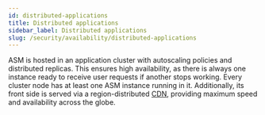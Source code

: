 ```yaml
---
id: distributed-applications
title: Distributed applications
sidebar_label: Distributed applications
slug: /security/availability/distributed-applications
---
```


ASM is hosted in an application cluster with autoscaling policies and distributed replicas.
This ensures high availability, as there is always one instance ready to receive user requests
if another stops working. Every cluster node has at least one ASM instance running in it.
Additionally, its front side is served via a region-distributed
[CDN](https://en.wikipedia.org/wiki/Content_delivery_network),
providing maximum speed and availability across the globe.
